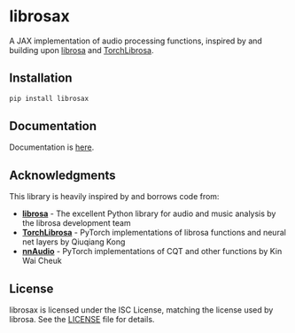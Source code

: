 # librosax

A JAX implementation of audio processing functions, inspired by and building upon [librosa](https://github.com/librosa/librosa) and [TorchLibrosa](https://github.com/qiuqiangkong/torchlibrosa).

## Installation

```bash
pip install librosax
```

## Documentation

Documentation is [here](http://dirt.design/librosax).

## Acknowledgments

This library is heavily inspired by and borrows code from:

- **[librosa](https://github.com/librosa/librosa)** - The excellent Python library for audio and music analysis by the librosa development team
- **[TorchLibrosa](https://github.com/qiuqiangkong/torchlibrosa)** - PyTorch implementations of librosa functions and neural net layers by Qiuqiang Kong
- **[nnAudio](https://github.com/KinWaiCheuk/nnAudio)** - PyTorch implementations of CQT and other functions by Kin Wai Cheuk

## License

librosax is licensed under the ISC License, matching the license used by librosa. See the [LICENSE](LICENSE) file for details.

